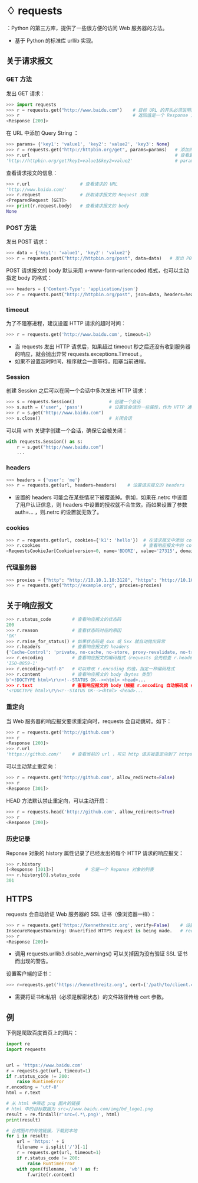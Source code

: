 # ♢ requests

：Python 的第三方库，提供了一些很方便的访问 Web 服务器的方法。
- 基于 Python 的标准库 urllib 实现。

## 关于请求报文

### GET 方法

发出 GET 请求：
```py
>>> import requests
>>> r = requests.get("http://www.baidu.com")    # 目标 URL 的开头必须说明协议，比如 http:// 
>>> r                                           # 返回值是一个 Response 对象，通过它可以获取响应报文
<Response [200]>
```

在 URL 中添加 Query String ：
```py
>>> params= {'key1': 'value1', 'key2': 'value2', 'key3': None}
>>> r = requests.get("http://httpbin.org/get", params=params)   # 添加的 params 会被转换成 Query String
>>> r.url                                                       # 查看最终的 URL
'http://httpbin.org/get?key1=value1&key2=value2'                # params 字典中 value 为 None 的 key 会被忽略
```

查看请求报文的信息：
```py
>>> r.url                   # 查看请求的 URL
'http://www.baidu.com/'
>>> r.request               # 获取请求报文的 Request 对象
<PreparedRequest [GET]>
>>> print(r.request.body)   # 查看请求报文的 body
None
```

### POST 方法

发出 POST 请求：
```py
>>> data = {'key1': 'value1', 'key2': 'value2'}  
>>> r = requests.post("http://httpbin.org/post", data=data)   # 发出 POST 请求，body 默认采用 x-www-form-urlencoded 格式
```

POST 请求报文的 body 默认采用 x-www-form-urlencoded 格式，也可以主动指定 body 的格式：
```py
>>> headers = {'Content-Type': 'application/json'}
>>> r = requests.post("http://httpbin.org/post", json=data, headers=headers)
```

### timeout

为了不阻塞进程，建议设置 HTTP 请求的超时时间：
```py
>>> r = requests.get('http://www.baidu.com', timeout=1)
```
- 当 requests 发出 HTTP 请求后，如果超过 timeout 秒之后还没有收到服务器的响应，就会抛出异常 requests.exceptions.Timeout 。
- 如果不设置超时时间，程序就会一直等待，阻塞当前进程。

### Session

创建 Session 之后可以在同一个会话中多次发出 HTTP 请求：
```py
>>> s = requests.Session()             # 创建一个会话
>>> s.auth = ('user', 'pass')          # 设置该会话的一些属性，作为 HTTP 通信的默认值
>>> r = s.get("http://www.baidu.com")
>>> s.close()                          # 关闭会话
```

可以用 with 关键字创建一个会话，确保它会被关闭：
```py
with requests.Session() as s:
    r = s.get("http://www.baidu.com")
    ...
```

### headers

```py
>>> headers = {'user': 'me'}
>>> r = requests.get(url, headers=headers)    # 设置请求报文的 headers
```
- 设置的 headers 可能会在某些情况下被覆盖掉。例如，如果在.netrc 中设置了用户认证信息，则 headers 中设置的授权就不会生效。而如果设置了参数 auth=... ，则.netrc 的设置就无效了。

### cookies

```py
>>> r = requests.get(url, cookies={'k1': 'hello'})  # 在请求报文中添加 cookies
>>> r.cookies                                       # 查看响应报文中的 cookies
<RequestsCookieJar[Cookie(version=0, name='BDORZ', value='27315', domain='.baidu.com', ...)]>
```

### 代理服务器

```py
>>> proxies = {"http": "http://10.10.1.10:3128", "https": "http://10.10.1.10:1080", 'http://10.20.1.128': 'http://10.10.1.10:5323'}
>>> r = requests.get("http://example.org", proxies=proxies)
```

## 关于响应报文

```py
>>> r.status_code        # 查看响应报文的状态码
200
>>> r.reason             # 查看状态码对应的原因
'OK'
>>> r.raise_for_status() # 如果状态码是 4xx 或 5xx 就自动抛出异常
>>> r.headers            # 查看响应报文的 headers
{'Cache-Control': 'private, no-cache, no-store, proxy-revalidate, no-transform', 'Connection': 'keep-alive', 'Content-Encoding': 'gzip', 'Content-Type': 'text/html', ...}
>>> r.encoding           # 查看响应报文的编码格式（requests 会先检查 r.headers 中是否说明了编码格式，如果没说明则进行猜测）
'ISO-8859-1'
>>> r.encoding="utf-8"   # 可以修改 r.encoding 的值，指定一种编码格式
>>> r.content            # 查看响应报文的 body（bytes 类型）
b'<!DOCTYPE html>\r\n<!--STATUS OK--><html> <head>...
>>> r.text               # 查看响应报文的 body（根据 r.encoding 自动解码成 str 类型）
'<!DOCTYPE html>\r\n<!--STATUS OK--><html> <head>...
```

### 重定向

当 Web 服务器的响应报文要求重定向时，requests 会自动跳转。如下：
```py
>>> r = requests.get('http://github.com')
>>> r
<Response [200]>
>>> r.url
'https://github.com/'    # 查看当前的 url ，可见 http 请求被重定向到了 https
```

可以主动禁止重定向：
```py
>>> r = requests.get('http://github.com', allow_redirects=False)
>>> r
<Response [301]>
```

HEAD 方法默认禁止重定向，可以主动开启：
```py
>>> r = requests.head('http://github.com', allow_redirects=True)
>>> r
<Response [200]>
```

### 历史记录

Reponse 对象的 history 属性记录了已经发出的每个 HTTP 请求的响应报文：
```py
>>> r.history
[<Response [301]>]            # 它是一个 Reponse 对象的列表
>>> r.history[0].status_code
301
```

## HTTPS

requests 会自动验证 Web 服务器的 SSL 证书（像浏览器一样）：
```py
>>> r = requests.get('https://kennethreitz.org', verify=False)    # 设置不验证 SSL 证书
InsecureRequestWarning: Unverified HTTPS request is being made.   # requests 发出警告
>>> r
<Response [200]>
```
- 调用 requests.urllib3.disable_warnings() 可以关掉因为没有验证 SSL 证书而出现的警告。

设置客户端的证书：
```py
>>> r=requests.get('https://kennethreitz.org', cert=('/path/to/client.cert', '/path/to/client.key'))
```
- 需要将证书和私钥（必须是解密状态）的文件路径传给 cert 参数。

## 例

下例是爬取百度首页上的图片：
```py
import re
import requests


url = 'https://www.baidu.com'
r = requests.get(url, timeout=1)
if r.status_code != 200:
    raise RuntimeError
r.encoding = 'utf-8'
html = r.text

# 从 html 中筛选 png 图片的链接
# html 中的目标数据为 src=//www.baidu.com/img/bd_logo1.png
result = re.findall(r'src=(.*\.png)', html)
print(result)

# 合成图片的有效链接，下载到本地
for i in result:
    url = 'https:' + i
    filename = i.split('/')[-1]
    r = requests.get(url, timeout=1)
    if r.status_code != 200:
        raise RuntimeError
    with open(filename, 'wb') as f:
        f.write(r.content)
```
